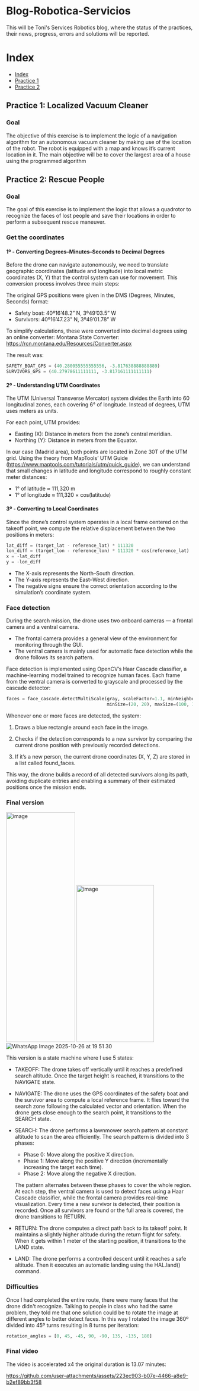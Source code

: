 # Blog-Robotica-Servicios
This will be Toni's Services Robotics blog, where the status of the practices, their news, progress, errors and solutions will be reported.

# Index

* [Index][Ind]
* [Practice 1][p1]
* [Practice 2][p2]

[Ind]: https://github.com/ToniLMM/Robotica_Servicios/blob/main/README.md#index
[p1]: https://github.com/ToniLMM/Robotica_Servicios/blob/main/README.md#practice-1-localized-vacuum-cleaner
[p2]: https://github.com/ToniLMM/Robotica_Servicios/blob/main/README.md#practice-2-rescue-people

## Practice 1: Localized Vacuum Cleaner

### Goal

The objective of this exercise is to implement the logic of a navigation algorithm for an autonomous vacuum cleaner by making use of the location of the robot. The robot is equipped with a map and knows it’s current location in it. The main objective will be to cover the largest area of ​​a house using the programmed algorithm


## Practice 2: Rescue People

### Goal

The goal of this exercise is to implement the logic that allows a quadrotor to recognize the faces of lost people and save their locations in order to perform a subsequent rescue maneuver.

### Get the coordinates

#### 1º - Converting Degrees–Minutes–Seconds to Decimal Degrees
Before the drone can navigate autonomously, we need to translate geographic coordinates (latitude and longitude) into local metric coordinates (X, Y) that the control system can use for movement. This conversion process involves three main steps:

The original GPS positions were given in the DMS (Degrees, Minutes, Seconds) format:

- Safety boat: 40º16’48.2” N, 3º49’03.5” W
- Survivors: 40º16’47.23” N, 3º49’01.78” W

To simplify calculations, these were converted into decimal degrees using an online converter:
Montana State Converter: https://rcn.montana.edu/Resources/Converter.aspx

The result was:
```py
SAFETY_BOAT_GPS = (40.280055555555556, -3.817638888888889)
SURVIVORS_GPS = (40.27978611111111, -3.817161111111111)
```
#### 2º - Understanding UTM Coordinates

The UTM (Universal Transverse Mercator) system divides the Earth into 60 longitudinal zones, each covering 6° of longitude. Instead of degrees, UTM uses meters as units.

For each point, UTM provides:

- Easting (X): Distance in meters from the zone’s central meridian.
- Northing (Y): Distance in meters from the Equator.

In our case (Madrid area), both points are located in Zone 30T of the UTM grid.
Using the theory from MapTools’ UTM Guide (https://www.maptools.com/tutorials/utm/quick_guide), we can understand that small changes in latitude and longitude correspond to roughly constant meter distances:

- 1° of latitude ≈ 111,320 m
- 1° of longitude ≈ 111,320 × cos(latitude)

#### 3º - Converting to Local Coordinates

Since the drone’s control system operates in a local frame centered on the takeoff point, we compute the relative displacement between the two positions in meters:

```py
lat_diff = (target_lat - reference_lat) * 111320
lon_diff = (target_lon - reference_lon) * 111320 * cos(reference_lat)
x = -lat_diff
y = -lon_diff
```

- The X-axis represents the North–South direction.
- The Y-axis represents the East–West direction.
- The negative signs ensure the correct orientation according to the simulation’s coordinate system.

### Face detection

During the search mission, the drone uses two onboard cameras — a frontal camera and a ventral camera.

- The frontal camera provides a general view of the environment for monitoring through the GUI.
- The ventral camera is mainly used for automatic face detection while the drone follows its search pattern.

Face detection is implemented using OpenCV’s Haar Cascade classifier, a machine-learning model trained to recognize human faces.
Each frame from the ventral camera is converted to grayscale and processed by the cascade detector:

```py
faces = face_cascade.detectMultiScale(gray, scaleFactor=1.1, minNeighbors=4,
                                      minSize=(20, 20), maxSize=(100, 100))
```

Whenever one or more faces are detected, the system:

1. Draws a blue rectangle around each face in the image.

2. Checks if the detection corresponds to a new survivor by comparing the current drone position with previously recorded detections.

3. If it’s a new person, the current drone coordinates (X, Y, Z) are stored in a list called found_faces.

This way, the drone builds a record of all detected survivors along its path, avoiding duplicate entries and enabling a summary of their estimated positions once the mission ends.

### Final version

<img width="186" height="618" alt="image" src="https://github.com/user-attachments/assets/9230907f-5108-4faa-85c4-094b7a313138" /> <img width="209" height="422" alt="image" src="https://github.com/user-attachments/assets/372c3fcc-633a-4714-9969-b7613d24bcd4" />
![WhatsApp Image 2025-10-26 at 19 51 30](https://github.com/user-attachments/assets/f669e148-6229-433d-8521-10ba87a19263)

This version is a state machine where I use 5 states:

- TAKEOFF: The drone takes off vertically until it reaches a predefined search altitude. Once the target height is reached, it transitions to the NAVIGATE state.
- NAVIGATE: The drone uses the GPS coordinates of the safety boat and the survivor area to compute a local reference frame. It flies toward the search zone following the calculated vector and orientation. When the drone gets close enough to the search point, it transitions to the SEARCH state.
- SEARCH: The drone performs a lawnmower search pattern at constant altitude to scan the area efficiently. The search pattern is divided into 3 phases:
  - Phase 0: Move along the positive X direction.
  - Phase 1: Move along the positive Y direction (incrementally increasing the target each time).
  - Phase 2: Move along the negative X direction.
  
  The pattern alternates between these phases to cover the whole region. At each step, the ventral camera is used to detect faces using a Haar Cascade classifier, while the frontal camera provides real-time visualization. Every time a new survivor is detected, their position is recorded. Once all survivors are found or the full area is covered, the drone transitions to RETURN.
- RETURN: The drone computes a direct path back to its takeoff point. It maintains a slightly higher altitude during the return flight for safety. When it gets within 1 meter of the starting position, it transitions to the LAND state.
- LAND: The drone performs a controlled descent until it reaches a safe altitude. Then it executes an automatic landing using the HAL.land() command.

### Difficulties

Once I had completed the entire route, there were many faces that the drone didn't recognize. Talking to people in class who had the same problem, they told me that one solution could be to rotate the image at different angles to better detect faces. In this way I rotated the image 360º divided into 45º turns resulting in 8 turns per iteration:

```py
rotation_angles = [0, 45, -45, 90, -90, 135, -135, 180]
```

### Final video

The video is accelerated x4 the original duration is 13.07 minutes:


https://github.com/user-attachments/assets/223ec903-b07e-4466-a8e9-b2ef89bb3f58

